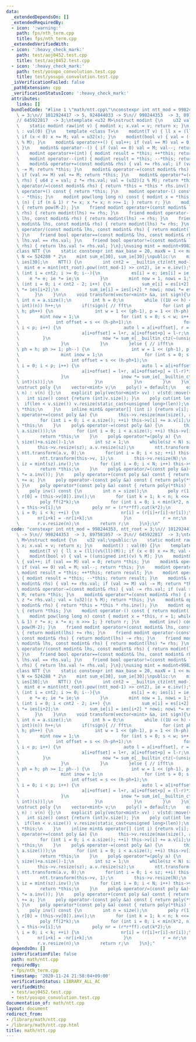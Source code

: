 ```yaml
---
data:
  _extendedDependsOn: []
  _extendedRequiredBy:
  - icon: ':warning:'
    path: fps/nth_term.cpp
    title: fps/nth_term.cpp
  _extendedVerifiedWith:
  - icon: ':heavy_check_mark:'
    path: test/aoj0452.test.cpp
    title: test/aoj0452.test.cpp
  - icon: ':heavy_check_mark:'
    path: test/yosupo_convolution.test.cpp
    title: test/yosupo_convolution.test.cpp
  _isVerificationFailed: false
  _pathExtension: cpp
  _verificationStatusIcon: ':heavy_check_mark:'
  attributes:
    links: []
  bundledCode: "#line 1 \"math/ntt.cpp\"\nconstexpr int ntt_mod = 998244353, ntt_root\
    \ = 3;\n// 1012924417 -> 5, 924844033 -> 5\n// 998244353  -> 3, 897581057 -> 3\n\
    // 645922817  -> 3;\ntemplate <u32 M>\nstruct modint {\n    u32 val;\npublic:\n\
    \    static modint raw(int v) { modint x; x.val = v; return x; }\n    modint()\
    \ : val(0) {}\n    template <class T>\n    modint(T v) { ll x = (ll)(v%(ll)(M));\
    \ if (x < 0) x += M; val = u32(x); }\n    modint(bool v) { val = ((unsigned int)(v)\
    \ % M); }\n    modint& operator++() { val++; if (val == M) val = 0; return *this;\
    \ }\n    modint& operator--() { if (val == 0) val = M; val--; return *this; }\n\
    \    modint operator++(int) { modint result = *this; ++*this; return result; }\n\
    \    modint operator--(int) { modint result = *this; --*this; return result; }\n\
    \    modint& operator+=(const modint& rhs) { val += rhs.val; if (val >= M) val\
    \ -= M; return *this; }\n    modint& operator-=(const modint& rhs) { val -= rhs.val;\
    \ if (val >= M) val += M; return *this; }\n    modint& operator*=(const modint&\
    \ rhs) { u64 z = val; z *= rhs.val; val = (u32)(z % M); return *this; }\n    modint&\
    \ operator/=(const modint& rhs) { return *this = *this * rhs.inv(); }\n    modint\
    \ operator+() const { return *this; }\n    modint operator-() const { return modint()\
    \ - *this; }\n    modint pow(long long n) const { modint x = *this, r = 1; while\
    \ (n) { if (n & 1) r *= x; x *= x; n >>= 1; } return r; }\n    modint inv() const\
    \ { return pow(M-2); }\n    friend modint operator+(const modint& lhs, const modint&\
    \ rhs) { return modint(lhs) += rhs; }\n    friend modint operator-(const modint&\
    \ lhs, const modint& rhs) { return modint(lhs) -= rhs; }\n    friend modint operator*(const\
    \ modint& lhs, const modint& rhs) { return modint(lhs) *= rhs; }\n    friend modint\
    \ operator/(const modint& lhs, const modint& rhs) { return modint(lhs) /= rhs;\
    \ }\n    friend bool operator==(const modint& lhs, const modint& rhs) { return\
    \ lhs.val == rhs.val; }\n    friend bool operator!=(const modint& lhs, const modint&\
    \ rhs) { return lhs.val != rhs.val; }\n};\nusing mint = modint<998244353>;\n\n\
    class NTT {\n    static constexpr int max_base = 20, maxN = 1 << max_base; //\
    \ N <= 524288 * 2\n    mint sum_e[30], sum_ie[30];\npublic:\n    mint es[30],\
    \ ies[30];\n    NTT() {\n        int cnt2 = __builtin_ctz(ntt_mod-1);\n      \
    \  mint e = mint(ntt_root).pow((ntt_mod-1) >> cnt2), ie = e.inv();\n        for\
    \ (int i = cnt2; i >= 0; i--){\n            es[i] = e; ies[i] = ie;\n        \
    \    e *= e; ie *= ie;\n        }\n        mint now = 1, nowi = 1;\n        for\
    \ (int i = 0; i < cnt2 - 2; i++) {\n            sum_e[i] = es[i+2] * now; now\
    \ *= ies[i+2];\n            sum_ie[i] = ies[i+2] * nowi; nowi *= es[i+2];\n  \
    \      }\n    }\n\n    void transform(vector<mint> &a, int sign){\n        const\
    \ int n = a.size();\n        int h = 0;\n        while ((1U << h) < (unsigned\
    \ int)(n)) h++;\n        if(!sign){ // fft\n            for (int ph = 1; ph <=\
    \ h; ph++) {\n                int w = 1 << (ph-1), p = 1 << (h-ph);\n        \
    \        mint now = 1;\n                for (int s = 0; s < w; s++) {\n      \
    \              int offset = s << (h-ph+1);\n                    for (int i = 0;\
    \ i < p; i++) {\n                        auto l = a[i+offset], r = a[i+offset+p]*now;\n\
    \                        a[i+offset] = l+r, a[i+offset+p] = l-r;\n           \
    \         }\n                    now *= sum_e[__builtin_ctz(~(unsigned int)(s))];\n\
    \                }\n            }\n        }else { // ifft\n            for (int\
    \ ph = h; ph >= 1; ph--) {\n                int w = 1 << (ph-1), p = 1 << (h-ph);\n\
    \                mint inow = 1;\n                for (int s = 0; s < w; s++) {\n\
    \                    int offset = s << (h-ph+1);\n                    for (int\
    \ i = 0; i < p; i++) {\n                        auto l = a[i+offset], r = a[i+offset+p];\n\
    \                        a[i+offset] = l+r, a[i+offset+p] = (l-r)*inow;\n    \
    \                }\n                    inow *= sum_ie[__builtin_ctz(~(unsigned\
    \ int)(s))];\n                }\n            }\n        }\n    }\n};\n\nNTT ntt;\n\
    \nstruct poly {\n    vector<mint> v;\n    poly() = default;\n    explicit poly(int\
    \ n) : v(n) {};\n    explicit poly(vector<mint> vv) : v(std::move(vv)) {};\n \
    \   int size() const {return (int)v.size(); }\n    poly cut(int len){\n      \
    \  if(len < v.size()) v.resize(static_cast<unsigned long>(len));\n        return\
    \ *this;\n    }\n    inline mint& operator[] (int i) {return v[i]; }\n    poly&\
    \ operator+=(const poly &a) {\n        this->v.resize(max(size(), a.size()));\n\
    \        for (int i = 0; i < a.size(); ++i) this->v[i] += a.v[i];\n        return\
    \ *this;\n    }\n    poly& operator-=(const poly &a) {\n        this->v.resize(max(size(),\
    \ a.size()));\n        for (int i = 0; i < a.size(); ++i) this->v[i] -= a.v[i];\n\
    \        return *this;\n    }\n    poly& operator*=(poly a) {\n        int N =\
    \ size()+a.size()-1;\n        int sz = 1;\n        while(sz < N) sz <<= 1;\n \
    \       this->v.resize(sz); a.v.resize(sz);\n        ntt.transform(this->v, 0);\
    \ ntt.transform(a.v, 0);\n        for(int i = 0; i < sz; ++i) this->v[i] *= a.v[i];\n\
    \        ntt.transform(this->v, 1);\n        this->v.resize(N);\n        mint\
    \ iz = mint(sz).inv();\n        for (int i = 0; i < N; i++) this->v[i] *= iz;\n\
    \        return *this;\n    }\n    poly& operator/=(const poly &a){ return (*this\
    \ *= a.inv()); }\n    poly operator+(const poly &a) const { return poly(*this)\
    \ += a; }\n    poly operator-(const poly &a) const { return poly(*this) -= a;\
    \ }\n    poly operator*(const poly &a) const { return poly(*this) *= a; }\n\n\
    \    poly inv() const {\n        int n = size();\n        poly r(1);\n       \
    \ r[0] = (this->v[0]).inv();\n        for (int k = 1; k < n; k <<= 1) {\n    \
    \        poly ff(2*k);\n            for (int i = 0; i < min(k*2, n); ++i) ff[i]\
    \ = this->v[i];\n            poly nr = (r*r*ff).cut(k*2);\n            for (int\
    \ i = 0; i < k; ++i) {\n                nr[i] = (r[i]+r[i]-nr[i]);\n         \
    \       nr[i+k] = -nr[i+k];\n            }\n            r = nr;\n        }\n \
    \       r.v.resize(n);\n        return r;\n    }\n};\n"
  code: "constexpr int ntt_mod = 998244353, ntt_root = 3;\n// 1012924417 -> 5, 924844033\
    \ -> 5\n// 998244353  -> 3, 897581057 -> 3\n// 645922817  -> 3;\ntemplate <u32\
    \ M>\nstruct modint {\n    u32 val;\npublic:\n    static modint raw(int v) { modint\
    \ x; x.val = v; return x; }\n    modint() : val(0) {}\n    template <class T>\n\
    \    modint(T v) { ll x = (ll)(v%(ll)(M)); if (x < 0) x += M; val = u32(x); }\n\
    \    modint(bool v) { val = ((unsigned int)(v) % M); }\n    modint& operator++()\
    \ { val++; if (val == M) val = 0; return *this; }\n    modint& operator--() {\
    \ if (val == 0) val = M; val--; return *this; }\n    modint operator++(int) {\
    \ modint result = *this; ++*this; return result; }\n    modint operator--(int)\
    \ { modint result = *this; --*this; return result; }\n    modint& operator+=(const\
    \ modint& rhs) { val += rhs.val; if (val >= M) val -= M; return *this; }\n   \
    \ modint& operator-=(const modint& rhs) { val -= rhs.val; if (val >= M) val +=\
    \ M; return *this; }\n    modint& operator*=(const modint& rhs) { u64 z = val;\
    \ z *= rhs.val; val = (u32)(z % M); return *this; }\n    modint& operator/=(const\
    \ modint& rhs) { return *this = *this * rhs.inv(); }\n    modint operator+() const\
    \ { return *this; }\n    modint operator-() const { return modint() - *this; }\n\
    \    modint pow(long long n) const { modint x = *this, r = 1; while (n) { if (n\
    \ & 1) r *= x; x *= x; n >>= 1; } return r; }\n    modint inv() const { return\
    \ pow(M-2); }\n    friend modint operator+(const modint& lhs, const modint& rhs)\
    \ { return modint(lhs) += rhs; }\n    friend modint operator-(const modint& lhs,\
    \ const modint& rhs) { return modint(lhs) -= rhs; }\n    friend modint operator*(const\
    \ modint& lhs, const modint& rhs) { return modint(lhs) *= rhs; }\n    friend modint\
    \ operator/(const modint& lhs, const modint& rhs) { return modint(lhs) /= rhs;\
    \ }\n    friend bool operator==(const modint& lhs, const modint& rhs) { return\
    \ lhs.val == rhs.val; }\n    friend bool operator!=(const modint& lhs, const modint&\
    \ rhs) { return lhs.val != rhs.val; }\n};\nusing mint = modint<998244353>;\n\n\
    class NTT {\n    static constexpr int max_base = 20, maxN = 1 << max_base; //\
    \ N <= 524288 * 2\n    mint sum_e[30], sum_ie[30];\npublic:\n    mint es[30],\
    \ ies[30];\n    NTT() {\n        int cnt2 = __builtin_ctz(ntt_mod-1);\n      \
    \  mint e = mint(ntt_root).pow((ntt_mod-1) >> cnt2), ie = e.inv();\n        for\
    \ (int i = cnt2; i >= 0; i--){\n            es[i] = e; ies[i] = ie;\n        \
    \    e *= e; ie *= ie;\n        }\n        mint now = 1, nowi = 1;\n        for\
    \ (int i = 0; i < cnt2 - 2; i++) {\n            sum_e[i] = es[i+2] * now; now\
    \ *= ies[i+2];\n            sum_ie[i] = ies[i+2] * nowi; nowi *= es[i+2];\n  \
    \      }\n    }\n\n    void transform(vector<mint> &a, int sign){\n        const\
    \ int n = a.size();\n        int h = 0;\n        while ((1U << h) < (unsigned\
    \ int)(n)) h++;\n        if(!sign){ // fft\n            for (int ph = 1; ph <=\
    \ h; ph++) {\n                int w = 1 << (ph-1), p = 1 << (h-ph);\n        \
    \        mint now = 1;\n                for (int s = 0; s < w; s++) {\n      \
    \              int offset = s << (h-ph+1);\n                    for (int i = 0;\
    \ i < p; i++) {\n                        auto l = a[i+offset], r = a[i+offset+p]*now;\n\
    \                        a[i+offset] = l+r, a[i+offset+p] = l-r;\n           \
    \         }\n                    now *= sum_e[__builtin_ctz(~(unsigned int)(s))];\n\
    \                }\n            }\n        }else { // ifft\n            for (int\
    \ ph = h; ph >= 1; ph--) {\n                int w = 1 << (ph-1), p = 1 << (h-ph);\n\
    \                mint inow = 1;\n                for (int s = 0; s < w; s++) {\n\
    \                    int offset = s << (h-ph+1);\n                    for (int\
    \ i = 0; i < p; i++) {\n                        auto l = a[i+offset], r = a[i+offset+p];\n\
    \                        a[i+offset] = l+r, a[i+offset+p] = (l-r)*inow;\n    \
    \                }\n                    inow *= sum_ie[__builtin_ctz(~(unsigned\
    \ int)(s))];\n                }\n            }\n        }\n    }\n};\n\nNTT ntt;\n\
    \nstruct poly {\n    vector<mint> v;\n    poly() = default;\n    explicit poly(int\
    \ n) : v(n) {};\n    explicit poly(vector<mint> vv) : v(std::move(vv)) {};\n \
    \   int size() const {return (int)v.size(); }\n    poly cut(int len){\n      \
    \  if(len < v.size()) v.resize(static_cast<unsigned long>(len));\n        return\
    \ *this;\n    }\n    inline mint& operator[] (int i) {return v[i]; }\n    poly&\
    \ operator+=(const poly &a) {\n        this->v.resize(max(size(), a.size()));\n\
    \        for (int i = 0; i < a.size(); ++i) this->v[i] += a.v[i];\n        return\
    \ *this;\n    }\n    poly& operator-=(const poly &a) {\n        this->v.resize(max(size(),\
    \ a.size()));\n        for (int i = 0; i < a.size(); ++i) this->v[i] -= a.v[i];\n\
    \        return *this;\n    }\n    poly& operator*=(poly a) {\n        int N =\
    \ size()+a.size()-1;\n        int sz = 1;\n        while(sz < N) sz <<= 1;\n \
    \       this->v.resize(sz); a.v.resize(sz);\n        ntt.transform(this->v, 0);\
    \ ntt.transform(a.v, 0);\n        for(int i = 0; i < sz; ++i) this->v[i] *= a.v[i];\n\
    \        ntt.transform(this->v, 1);\n        this->v.resize(N);\n        mint\
    \ iz = mint(sz).inv();\n        for (int i = 0; i < N; i++) this->v[i] *= iz;\n\
    \        return *this;\n    }\n    poly& operator/=(const poly &a){ return (*this\
    \ *= a.inv()); }\n    poly operator+(const poly &a) const { return poly(*this)\
    \ += a; }\n    poly operator-(const poly &a) const { return poly(*this) -= a;\
    \ }\n    poly operator*(const poly &a) const { return poly(*this) *= a; }\n\n\
    \    poly inv() const {\n        int n = size();\n        poly r(1);\n       \
    \ r[0] = (this->v[0]).inv();\n        for (int k = 1; k < n; k <<= 1) {\n    \
    \        poly ff(2*k);\n            for (int i = 0; i < min(k*2, n); ++i) ff[i]\
    \ = this->v[i];\n            poly nr = (r*r*ff).cut(k*2);\n            for (int\
    \ i = 0; i < k; ++i) {\n                nr[i] = (r[i]+r[i]-nr[i]);\n         \
    \       nr[i+k] = -nr[i+k];\n            }\n            r = nr;\n        }\n \
    \       r.v.resize(n);\n        return r;\n    }\n};"
  dependsOn: []
  isVerificationFile: false
  path: math/ntt.cpp
  requiredBy:
  - fps/nth_term.cpp
  timestamp: '2020-11-24 21:58:04+09:00'
  verificationStatus: LIBRARY_ALL_AC
  verifiedWith:
  - test/aoj0452.test.cpp
  - test/yosupo_convolution.test.cpp
documentation_of: math/ntt.cpp
layout: document
redirect_from:
- /library/math/ntt.cpp
- /library/math/ntt.cpp.html
title: math/ntt.cpp
---
```

